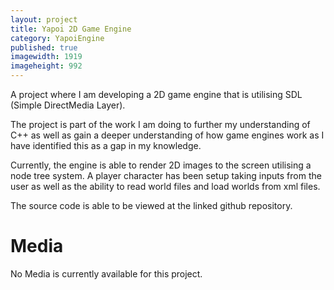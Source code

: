 ```yaml
---
layout: project
title: Yapoi 2D Game Engine
category: YapoiEngine
published: true
imagewidth: 1919
imageheight: 992
---
```


A project where I am developing a 2D game engine that is utilising SDL (Simple DirectMedia Layer).

The project is part of the work I am doing to further my understanding of C++ as well as gain a deeper understanding of how game engines work as I have identified this as a gap in my knowledge.

Currently, the engine is able to render 2D images to the screen utilising a node tree system. A player character has been setup taking inputs from the user as well as the ability to read world files and load worlds from xml files.

The source code is able to be viewed at the linked github repository.

# Media

No Media is currently available for this project.





